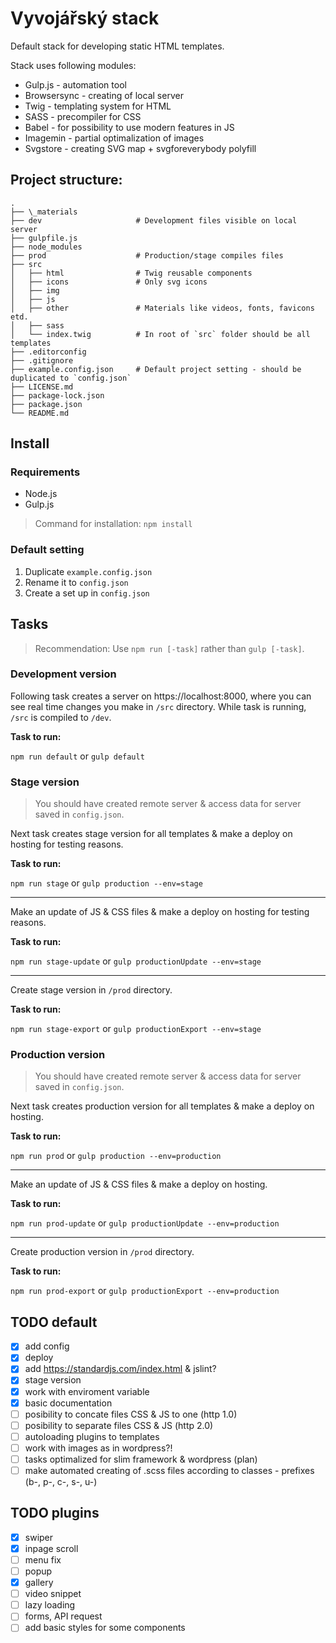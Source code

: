 # Vyvojářský stack
Default stack for developing static HTML templates.

Stack uses following modules:
- Gulp.js - automation tool
- Browsersync - creating of local server
- Twig - templating system for HTML
- SASS - precompiler for CSS
- Babel - for possibility to use modern features in JS
- Imagemin - partial optimalization of images
- Svgstore - creating SVG map + svgforeverybody polyfill

## Project structure:
```
.
├── \_materials
├── dev                     # Development files visible on local server
├── gulpfile.js
├── node_modules
├── prod                    # Production/stage compiles files
├── src
│   ├── html                # Twig reusable components
│   ├── icons               # Only svg icons
│   ├── img                 
│   ├── js                  
│   ├── other               # Materials like videos, fonts, favicons etd.
│   ├── sass                
│   └── index.twig          # In root of `src` folder should be all templates
├── .editorconfig
├── .gitignore
├── example.config.json     # Default project setting - should be duplicated to `config.json`
├── LICENSE.md
├── package-lock.json
├── package.json
└── README.md
```

## Install

### Requirements
- Node.js
- Gulp.js

> Command for installation: `npm install`

### Default setting
1. Duplicate `example.config.json`
2. Rename it to `config.json`
3. Create a set up in `config.json`

## Tasks
> Recommendation: Use `npm run [-task]` rather than `gulp [-task]`.

### Development version
Following task creates a server on https://localhost:8000, where you can see real time changes you make in `/src` directory. While task is running, `/src` is compiled to `/dev`.

**Task to run:**

`npm run default` or `gulp default`

### Stage version
> You should have created remote server & access data for server saved in `config.json`.

Next task creates stage version for all templates & make a deploy on hosting for testing reasons.

**Task to run:**

`npm run stage` or `gulp production --env=stage`

---

Make an update of JS & CSS files & make a deploy on hosting for testing reasons.

**Task to run:**

`npm run stage-update` or `gulp productionUpdate --env=stage`

---

Create stage version in `/prod` directory.

**Task to run:**

`npm run stage-export` or `gulp productionExport --env=stage`

### Production version
> You should have created remote server & access data for server saved in `config.json`.

Next task creates production version for all templates & make a deploy on hosting.

**Task to run:**

`npm run prod`
or
`gulp production --env=production`

---

Make an update of JS & CSS files & make a deploy on hosting.

**Task to run:**

`npm run prod-update`
or
`gulp productionUpdate --env=production`

---

Create production version in `/prod` directory.

**Task to run:**

`npm run prod-export` or `gulp productionExport --env=production`

## TODO default
- [x] add config 
- [x] deploy
- [x] add https://standardjs.com/index.html & jslint?
- [x] stage version
- [x] work with enviroment variable
- [x] basic documentation 
- [ ] posibility to concate files CSS & JS to one (http 1.0)
- [ ] posibility to separate files CSS & JS (http 2.0)
- [ ] autoloading plugins to templates
- [ ] work with images as in wordpress?!
- [ ] tasks optimalized for slim framework & wordpress (plan)
- [ ] make automated creating of .scss files according to classes - prefixes (b-, p-, c-, s-, u-)

## TODO plugins
- [x] swiper
- [x] inpage scroll
- [ ] menu fix
- [ ] popup
- [x] gallery
- [ ] video snippet
- [ ] lazy loading
- [ ] forms, API request
- [ ] add basic styles for some components
